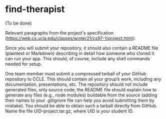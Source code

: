 # find-therapist

(To be done)

Relevant paragraphs from the project's specification
(https://web.cs.ucla.edu/classes/winter21/cs97-1/project.html):

Since you will submit your repository, it should also contain a README file (plaintext or 
Markdown) describing in detail how someone who cloned it can run your app. This should, of course,
include any shell commands needed for setup.

One team member must submit a compressed tarball of your GitHub repository to CCLE. This should 
contain all your group’s work, including any documentation, presentations, etc. The repository 
should not include generated files, only source code; the README file should explain how to 
generate any files (e.g., node modules) buildable from the source (adding their names to your 
.gitignore file can help you avoid submitting them by mistake). You should be able to obtain 
such a tarball directly from GitHub. 
Name the file UID-project.tar.gz, where UID is your student ID.
